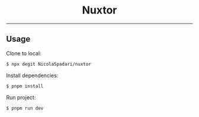 <h1 align="center">Nuxtor</h1>
<hr />

## Usage

Clone to local:
```sh
$ npx degit NicolaSpadari/nuxtor
```

Install dependencies:
```sh
$ pnpm install
```

Run project:
```sh
$ pnpm run dev
```

<!--
	TODO:
	- Fix eslint
	- Complete app
	- Better readme
-->